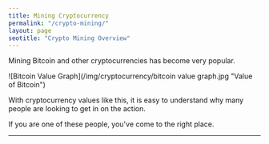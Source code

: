 ```yaml
---
title: Mining Cryptocurrency  
permalink: "/crypto-mining/"
layout: page
seotitle: "Crypto Mining Overview" 
---
```


Mining Bitcoin and other cryptocurrencies has become very popular. 

![Bitcoin Value Graph](/img/cryptocurrency/bitcoin value graph.jpg "Value of Bitcoin")

With cryptocurrency values like this, it is easy to understand why many people are looking to get in on the action. 

If you are one of these people, you've come to the right place. 

---


